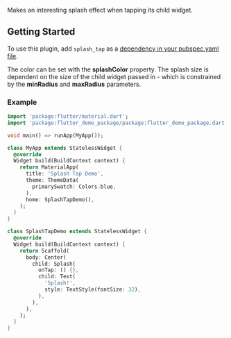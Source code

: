 
Makes an interesting splash effect when tapping its child widget.

## Getting Started

To use this plugin, add `splash_tap` as a [dependency in your pubspec.yaml file](https://flutter.io/platform-plugins/).

The color can be set with the **splashColor** property. The splash size is dependent on the size of the child widget passed in - which is constrained by the **minRadius** and **maxRadius** parameters.

### Example

```dart
import 'package:flutter/material.dart';
import 'package:flutter_demo_package/package:flutter_demo_package.dart';

void main() => runApp(MyApp());

class MyApp extends StatelessWidget {
  @override
  Widget build(BuildContext context) {
    return MaterialApp(
      title: 'Splash Tap Demo',
      theme: ThemeData(
        primarySwatch: Colors.blue,
      ),
      home: SplashTapDemo(),
    );
  }
}

class SplashTapDemo extends StatelessWidget {
  @override
  Widget build(BuildContext context) {
    return Scaffold(
      body: Center(
        child: Splash(
          onTap: () {},
          child: Text(
            'Splash!',
            style: TextStyle(fontSize: 32),
          ),
        ),
      ),
    );
  }
}
```
